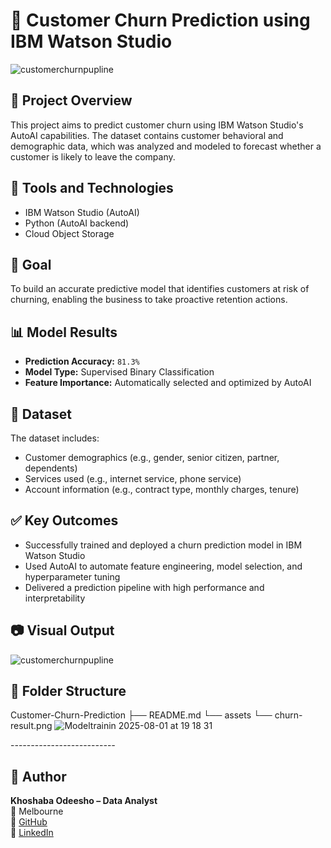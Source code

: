 # 🧠 Customer Churn Prediction using IBM Watson Studio


![customerchurnpupline](https://github.com/user-attachments/assets/901adc0b-5452-4aeb-9d8b-12c0e3870eda)

## 📌 Project Overview

This project aims to predict customer churn using IBM Watson Studio's AutoAI capabilities. The dataset contains customer behavioral and demographic data, which was analyzed and modeled to forecast whether a customer is likely to leave the company.

## 🔧 Tools and Technologies
- IBM Watson Studio (AutoAI)
- Python (AutoAI backend)
- Cloud Object Storage

## 🎯 Goal
To build an accurate predictive model that identifies customers at risk of churning, enabling the business to take proactive retention actions.

## 📊 Model Results
- **Prediction Accuracy:** `81.3%`
- **Model Type:** Supervised Binary Classification
- **Feature Importance:** Automatically selected and optimized by AutoAI

## 📂 Dataset
The dataset includes:
- Customer demographics (e.g., gender, senior citizen, partner, dependents)
- Services used (e.g., internet service, phone service)
- Account information (e.g., contract type, monthly charges, tenure)

## ✅ Key Outcomes
- Successfully trained and deployed a churn prediction model in IBM Watson Studio
- Used AutoAI to automate feature engineering, model selection, and hyperparameter tuning
- Delivered a prediction pipeline with high performance and interpretability

## 📷 Visual Output

![customerchurnpupline](https://github.com/user-attachments/assets/d7ed070f-cf9c-40aa-9b5b-2d662a0722b2)

## 📁 Folder Structure
Customer-Churn-Prediction
├── README.md
└── assets
└── churn-result.png 
![Modeltrainin 2025-08-01 at 19 18 31](https://github.com/user-attachments/assets/877c538e-5285-4da5-a249-df1e3d40ac54)

-_-_-_-_-_-_-_-_-_-_-_-_-_-_-_-_-_-_-_-_-_-_-_-_-_-_
## 📌 Author
**Khoshaba Odeesho – Data Analyst**  
📍 Melbourne  
🔗 [GitHub](https://github.com/Assyrian91)  
🔗 [LinkedIn](http://linkedin.com/in/khoshaba-odeesho-17b5b92aa)

